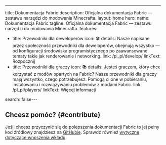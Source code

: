 ---
title: Dokumentacja Fabric
description: Oficjalna dokumentacja Fabric — zestawu narzędzi do modowania Minecrafta.
layout: home
hero:
  name: Dokumentacja Fabric
  tagline: Oficjalna dokumentacja Fabric — zestawu narzędzi do modowania Minecrafta.
features:
  - title: Przewodniki dla deweloperów
    icon: 🛠️
    details: Nasze napisane przez społeczność przewodniki dla deweloperów, obejmują wszystko — od konfiguracji środowiska programistycznego po zaawansowane tematy takie jak renderowanie i networking.
    link: /pl_pl/develop/
    linkText: Rozpocznij
  - title: Przewodniki dla graczy
    icon: 📚
    details: Jesteś graczem, który chce korzystać z modów opartych na Fabric? Nasze przewodniki dla graczy mają wszystko, czego potrzebujesz. Pomogą ci one w pobieraniu, instalowaniu i rozwiązywaniu problemów z modami Fabric.
    link: /pl_pl/players/
    linkText: Więcej informacji

search: false---

<div class="vp-doc homepage-container">

## Chcesz pomóc? {#contribute}

Jeśli chcesz przyczynić się do polepszenia dokumentacji Fabric to jej pełny kod źródłowy znajdziesz na [GitHubie](https://github.com/FabricMC/fabric-docs). Sprawdź również [wytyczne dotyczące wnoszenia wkładu](./contributing).

</div>
